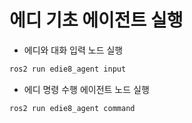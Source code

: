 

# 에디 기초 에이전트 실행 


- 에디와 대화 입력 노드 실행 

```bash
ros2 run edie8_agent input
```

- 에디 명령 수행 에이전트 노드 실행 

```bash
ros2 run edie8_agent command
```

